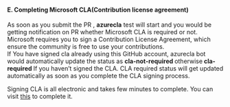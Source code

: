 <h4><b>E.	Completing Microsoft CLA(Contribution license agreement)</h4></b>
<p>As soon as you submit the PR , <strong>azurecla</strong> test will start and you would be getting notification on  PR whether Microsoft CLA is required or not. Microsoft requires you to sign a  Contribution License Agreement, which ensure the community is free to use your  contributions.<br>
  If You have signed cla already using this GitHub account,  azurecla bot would automatically update the status as <strong>cla-not-required </strong>otherwise<strong> cla-required </strong>If you haven&rsquo;t signed the CLA. CLA required status will get updated  automatically as soon as you complete the CLA signing process.</p>
<p>Signing  CLA is all electronic and takes few minutes to complete. You can visit <a href="https://cla.azure.com/">this</a> to  complete it. </p>

